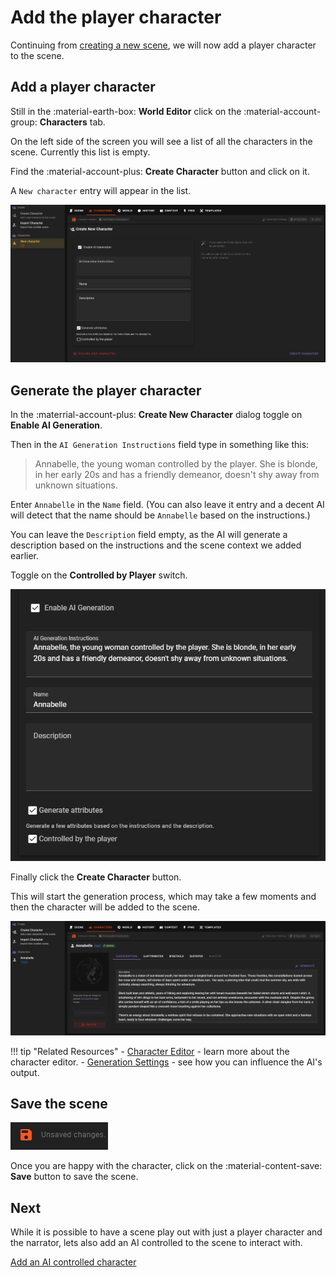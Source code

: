 # Add the player character

Continuing from [creating a new scene](/user-guide/world-editor/creating-empty-scene), we will now add a player character to the scene.

## Add a player character

Still in the :material-earth-box: **World Editor** click on the :material-account-group: **Characters** tab.

On the left side of the screen you will see a list of all the characters in the scene. Currently this list is empty.

Find the :material-account-plus: **Create Character** button and click on it.

A `New character` entry will appear in the list.

![world-editor-create-player-character-1](/img/0.26.0/world-editor-create-player-character-1.png)

## Generate the player character

In the :materrial-account-plus: **Create New Character** dialog toggle on **Enable AI Generation**.

Then in the `AI Generation Instructions` field type in something like this:

> Annabelle, the young woman controlled by the player. She is blonde, in her early 20s and has a friendly demeanor, doesn't shy away from unknown situations.

Enter `Annabelle` in the `Name` field. (You can also leave it entry and a decent AI will detect that the name should be `Annabelle` based on the instructions.)

You can leave the `Description` field empty, as the AI will generate a description based on the instructions and the scene context we added earlier.

Toggle on the **Controlled by Player** switch.

![world-editor-create-player-character-2](/img/0.26.0/world-editor-create-player-character-2.png)

Finally click the **Create Character** button.

This will start the generation process, which may take a few moments and then the character will be added to the scene.

![world-editor-create-player-character-3](/img/0.26.0/world-editor-create-player-character-3.png)

!!! tip "Related Resources"
    - [Character Editor](/user-guide/world-editor/characters/index) - learn more about the character editor.
    - [Generation Settings](/user-guide/world-editor/generation-settings) - see how you can influence the AI's output.

## Save the scene

![world editor unsaved changes](/img/0.26.0/world-editor-unsaved-changes.png)

Once you are happy with the character, click on the :material-content-save: **Save** button to save the scene.

## Next

While it is possible to have a scene play out with just a player character and the narrator, lets also add an AI controlled to the scene to interact with.

[Add an AI controlled character](/user-guide/howto/create-a-new-scene/create-npc)